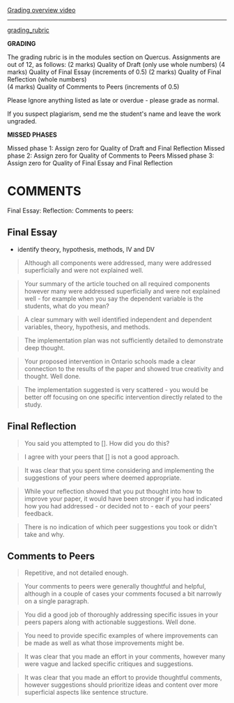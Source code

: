 [Grading overview video](https://drive.google.com/file/d/1H_5VZvhQO7nXRQ4-xuSPs7kwddaHS1XJ/view?usp=sharing)

---

[grading_rubric](file:////Users/djw/Documents/pCloud_synced/Academics/TA/2020_PSYA01/20209_PSYA01pSRubric.pdf)

**GRADING** 

The grading rubric is in the modules section on Quercus.    Assignments are out of 12, as follows:
(2 marks) Quality of Draft (only use whole numbers)
(4 marks) Quality of Final Essay (increments of 0.5)
(2 marks) Quality of Final Reflection (whole numbers)  
(4 marks) Quality of Comments to Peers (increments of 0.5)   

Please Ignore anything listed as late or overdue - please grade as normal.

If you suspect plagiarism, send me the student's name and leave the work ungraded.
 
**MISSED PHASES**

Missed phase 1:  Assign zero for Quality of Draft and Final Reflection
Missed phase 2:  Assign zero for Quality of Comments to Peers 
Missed phase 3:  Assign zero for Quality of Final Essay and Final Reflection 

# COMMENTS
Final Essay:
Reflection:
Comments to peers:

## Final Essay
- identify theory, hypothesis, methods, IV and DV

>Although all components were addressed, many were addressed superficially and were not explained well. 

>Your summary of the article touched on all required components however many were addressed superficially and were not explained well - for example when you say the dependent variable is the students, what do you mean? 

> A clear summary with well identified independent and dependent variables, theory, hypothesis, and methods.

>The implementation plan was not sufficiently detailed to demonstrate deep thought.

> Your proposed intervention in Ontario schools made a clear connection to the results of the paper and showed true creativity and thought. Well done. 

> The implementation suggested is very scattered - you would be better off focusing on one specific intervention directly related to the study.

## Final Reflection
>You said you attempted to []. How did you do this?

>I agree with your peers that [] is not a good approach.

>It was clear that you spent time considering and implementing the suggestions of your peers where deemed appropriate.

> While your reflection showed that you put thought into how to improve your paper, it would have been stronger if you had indicated how you had addressed - or decided not to - each of your peers' feedback.

> There is no indication of which peer suggestions you took or didn't take and why.


## Comments to Peers
>Repetitive, and not detailed enough. 

>Your comments to peers were generally thoughtful and helpful, although in a couple of cases your comments focused a bit narrowly on a single paragraph.

>You did a good job of thoroughly addressing specific issues in your peers papers along with actionable suggestions. Well done.

> You need to provide specific examples of where improvements can be made as well as what those improvements might be.

>It was clear that you made an effort in your comments, however many were vague and lacked specific critiques and suggestions.

>It was clear that you made an effort to provide thoughtful comments, however suggestions should prioritize ideas and content over more superficial aspects like sentence structure. 